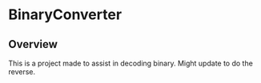 # BinaryConverter

## Overview
This is a project made to assist in decoding binary. Might update to do the reverse.
